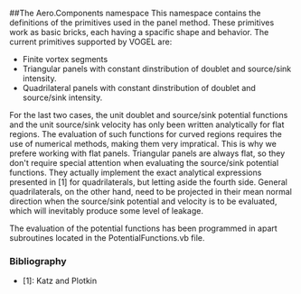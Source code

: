 ##The Aero.Components namespace
This namespace contains the definitions of the primitives used in the panel method. These primitives work as basic bricks, each having a spacific shape and behavior.
The current primitives supported by VOGEL are:
- Finite vortex segments
- Triangular panels with constant dinstribution of doublet and source/sink intensity.
- Quadrilateral panels with constant dinstribution of doublet and source/sink intensity.

For the last two cases, the unit doublet and source/sink potential functions and the unit source/sink velocity has only been written analytically for flat regions. The evaluation of such functions for curved regions requires the use of numerical methods, making them very impratical. This is why we prefere working with flat panels.
Triangular panels are always flat, so they don't require special attention when evaluating the source/sink potential functions. They actually implement the exact analytical expressions presented in [1] for quadrilaterals, but letting aside the fourth side. General quadrilaterals, on the other hand, need to be projected in their mean normal direction when the source/sink potential and velocity is to be evaluated, which will inevitably produce some level of leakage.

The evaluation of the potential functions has been programmed in apart subroutines located in the PotentialFunctions.vb file.

### Bibliography
- [1]: Katz and Plotkin
